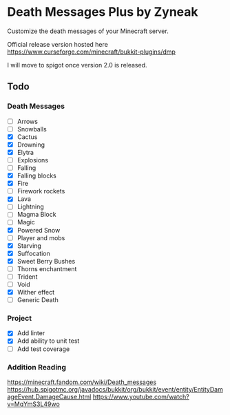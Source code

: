 # Death Messages Plus by Zyneak
Customize the death messages of your Minecraft server. 

Official release version hosted here https://www.curseforge.com/minecraft/bukkit-plugins/dmp

I will move to spigot once version 2.0 is released.



## Todo
### Death Messages
- [ ] Arrows
- [ ] Snowballs
- [x] Cactus
- [x] Drowning
- [x] Elytra
- [ ] Explosions
- [ ] Falling
- [x] Falling blocks
- [x] Fire
- [ ] Firework rockets
- [x] Lava
- [ ] Lightning
- [ ] Magma Block
- [ ] Magic
- [x] Powered Snow
- [ ] Player and mobs
- [x] Starving
- [x] Suffocation
- [x] Sweet Berry Bushes
- [ ] Thorns enchantment
- [ ] Trident
- [ ] Void
- [x] Wither effect
- [ ] Generic Death
### Project
- [x] Add linter
- [x] Add ability to unit test
- [ ] Add test coverage

### Addition Reading
https://minecraft.fandom.com/wiki/Death_messages
https://hub.spigotmc.org/javadocs/bukkit/org/bukkit/event/entity/EntityDamageEvent.DamageCause.html
https://www.youtube.com/watch?v=MqYmS3L49wo